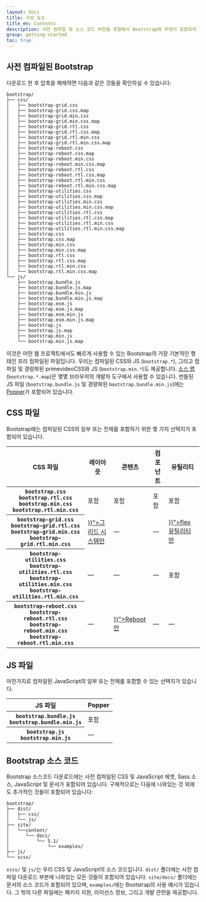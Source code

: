 ```yaml
---
layout: docs
title: 구성 요소
title_en: Contents
description: 사전 컴파일 및 소스 코드 버전을 포함해서 Bootstrap에 무엇이 포함되어 있는지 알아보세요.
group: getting-started
toc: true
---
```


## 사전 컴파일된 Bootstrap

다운로드 한 후 압축을 해제하면 다음과 같은 것들을 확인하실 수 있습니다:

<!-- NOTE: This info is intentionally duplicated in the README. Copy any changes made here over to the README too, but be sure to keep in mind to add the `dist` folder. -->

```text
bootstrap/
├── css/
│   ├── bootstrap-grid.css
│   ├── bootstrap-grid.css.map
│   ├── bootstrap-grid.min.css
│   ├── bootstrap-grid.min.css.map
│   ├── bootstrap-grid.rtl.css
│   ├── bootstrap-grid.rtl.css.map
│   ├── bootstrap-grid.rtl.min.css
│   ├── bootstrap-grid.rtl.min.css.map
│   ├── bootstrap-reboot.css
│   ├── bootstrap-reboot.css.map
│   ├── bootstrap-reboot.min.css
│   ├── bootstrap-reboot.min.css.map
│   ├── bootstrap-reboot.rtl.css
│   ├── bootstrap-reboot.rtl.css.map
│   ├── bootstrap-reboot.rtl.min.css
│   ├── bootstrap-reboot.rtl.min.css.map
│   ├── bootstrap-utilities.css
│   ├── bootstrap-utilities.css.map
│   ├── bootstrap-utilities.min.css
│   ├── bootstrap-utilities.min.css.map
│   ├── bootstrap-utilities.rtl.css
│   ├── bootstrap-utilities.rtl.css.map
│   ├── bootstrap-utilities.rtl.min.css
│   ├── bootstrap-utilities.rtl.min.css.map
│   ├── bootstrap.css
│   ├── bootstrap.css.map
│   ├── bootstrap.min.css
│   ├── bootstrap.min.css.map
│   ├── bootstrap.rtl.css
│   ├── bootstrap.rtl.css.map
│   ├── bootstrap.rtl.min.css
│   └── bootstrap.rtl.min.css.map
└── js/
    ├── bootstrap.bundle.js
    ├── bootstrap.bundle.js.map
    ├── bootstrap.bundle.min.js
    ├── bootstrap.bundle.min.js.map
    ├── bootstrap.esm.js
    ├── bootstrap.esm.js.map
    ├── bootstrap.esm.min.js
    ├── bootstrap.esm.min.js.map
    ├── bootstrap.js
    ├── bootstrap.js.map
    ├── bootstrap.min.js
    └── bootstrap.min.js.map
```

이것은 어떤 웹 프로젝트에서도 빠르게 사용할 수 있는 Bootstrap의 가장 기본적인 형태인 프리 컴파일된 파일입니다. 우리는 컴파일된 CSS와 JS (`bootstrap.*`), 그리고 컴파일 및 경량화된 primevideoCSS와 JS (`bootstrap.min.*`)도 제공합니다. [소스 맵](https://developers.google.com/web/tools/chrome-devtools/javascript/source-maps) (`bootstrap.*.map`)은 몇몇 브라우저의 개발자 도구에서 사용할 수 있습니다. 번들된 JS 파일 (`bootstrap.bundle.js` 및 경량화된 `bootstrap.bundle.min.js`)에는 [Popper](https://popper.js.org/)가 포함되어 있습니다.

## CSS 파일

Bootstrap에는 컴파일된 CSS의 일부 또는 전체를 포함하기 위한 몇 가지 선택지가 포함되어 있습니다.

<table class="table">
  <thead>
    <tr>
      <th scope="col">CSS 파일</th>
      <th scope="col" class="text-nowrap">레이아웃</th>
      <th scope="col">콘텐츠</th>
      <th scope="col" class="text-nowrap">컴포넌트</th>
      <th scope="col" class="text-nowrap">유틸리티</th>
    </tr>
  </thead>
  <tbody>
    <tr>
      <th scope="row">
        <div><code class="fw-normal text-nowrap">bootstrap.css</code></div>
        <div><code class="fw-normal text-nowrap">bootstrap.rtl.css</code></div>
        <div><code class="fw-normal text-nowrap">bootstrap.min.css</code></div>
        <div><code class="fw-normal text-nowrap">bootstrap.rtl.min.css</code></div>
      </th>
      <td>포함</td>
      <td>포함</td>
      <td>포함</td>
      <td>포함</td>
    </tr>
    <tr>
      <th scope="row">
        <div><code class="fw-normal text-nowrap">bootstrap-grid.css</code></div>
        <div><code class="fw-normal text-nowrap">bootstrap-grid.rtl.css</code></div>
        <div><code class="fw-normal text-nowrap">bootstrap-grid.min.css</code></div>
        <div><code class="fw-normal text-nowrap">bootstrap-grid.rtl.min.css</code></div>
      </th>
      <td><a class="link-secondary" href="{{< docsref "/layout/grid" >}}">그리드 시스템만</a></td>
      <td class="text-muted">&mdash;</td>
      <td class="text-muted">&mdash;</td>
      <td><a class="link-secondary" href="{{< docsref "/utilities/flex" >}}">flex 유틸리티만</a></td>
    </tr>
    <tr>
      <th scope="row">
        <div><code class="fw-normal text-nowrap">bootstrap-utilities.css</code></div>
        <div><code class="fw-normal text-nowrap">bootstrap-utilities.rtl.css</code></div>
        <div><code class="fw-normal text-nowrap">bootstrap-utilities.min.css</code></div>
        <div><code class="fw-normal text-nowrap">bootstrap-utilities.rtl.min.css</code></div>
      </th>
      <td class="text-muted">&mdash;</td>
      <td class="text-muted">&mdash;</td>
      <td class="text-muted">&mdash;</td>
      <td>포함</td>
    </tr>
    <tr>
      <th scope="row">
        <div><code class="fw-normal text-nowrap">bootstrap-reboot.css</code></div>
        <div><code class="fw-normal text-nowrap">bootstrap-reboot.rtl.css</code></div>
        <div><code class="fw-normal text-nowrap">bootstrap-reboot.min.css</code></div>
        <div><code class="fw-normal text-nowrap">bootstrap-reboot.rtl.min.css</code></div>
      </th>
      <td class="text-muted">&mdash;</td>
      <td><a class="link-secondary text-nowrap" href="{{< docsref "/content/reboot" >}}">Reboot만</a></td>
      <td class="text-muted">&mdash;</td>
      <td class="text-muted">&mdash;</td>
    </tr>
  </tbody>
</table>

## JS 파일

마찬가지로 컴파일된 JavaScript의 일부 또는 전체를 포함할 수 있는 선택지가 있습니다.

<table class="table">
  <thead>
    <tr>
      <th scope="col">JS 파일</th>
      <th scope="col">Popper</th>
    </tr>
  </thead>
  <tbody>
    <tr>
      <th scope="row">
        <div><code class="fw-normal text-nowrap">bootstrap.bundle.js</code></div>
        <div><code class="fw-normal text-nowrap">bootstrap.bundle.min.js</code></div>
      </th>
      <td>포함</td>
    </tr>
    <tr>
      <th scope="row">
        <div><code class="fw-normal text-nowrap">bootstrap.js</code></div>
        <div><code class="fw-normal text-nowrap">bootstrap.min.js</code></div>
      </th>
      <td class="text-muted">&mdash;</td>
    </tr>
  </tbody>
</table>

## Bootstrap 소스 코드

Bootstrap 소스코드 다운로드에는 사전 컴파일된 CSS 및 JavaScript 에셋, Sass 소스, JavaScript 및 문서가 포함되어 있습니다. 구체적으로는 다음에 나와있는 것 외에도 추가적인 것들이 포함되어 있습니다:

```text
bootstrap/
├── dist/
│   ├── css/
│   └── js/
├── site/
│   └──content/
│      └── docs/
│          └── 5.1/
│              └── examples/
├── js/
└── scss/
```

`scss/` 및 `js/`는 우리 CSS 및 JavaScript의 소스 코드입니다. `dist/` 폴더에는 사전 컴파일 다운로드 부분에 나와있는 모든 것들이 포함되어 있습니다. `site/docs/` 폴더에는 문서의 소스 코드가 포함되어 있으며, `examples/`에는 Bootstrap의 사용 예시가 있습니다. 그 밖의 다른 파일에는 패키지 지원, 라이선스 정보, 그리고 개발 관련을 제공합니다.
